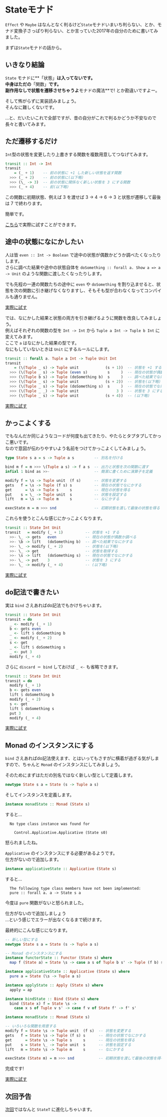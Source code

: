 # Stateモナド

`Effect` や `Maybe` はなんとなく判るけど`State`モナドいまいち判らない、とか、モナド変換子さっぱり判らない、とか言っていた2017年の自分のために書いてみました。  

まずは`State`モナドの話から。

## いきなり結論

`State` モナドに**「状態」**は入ってないです。  
中身はただの**「関数」**です。  
副作用なしで状態を遷移させちゃうよ**モナドの魔法**で! とか勘違いですよー。

そして怖がらずに実装読みましょう。  
そんなに難しくないです。

…と、だいたいこれで全部ですが、昔の自分がこれで判るかどうか不安なので長々と書いてみます。

## ただ遷移するだけ

`Int`型の状態を変更したり上書きする関数を複数用意してつなげてみます。

```haskell
transit :: Int -> Int
transit
    = (_ + 1)    -- 前の状態に +1 した新しい状態を返す関数
  >>> (_ + 2)    -- 前の状態に(以下略)
  >>> (\_ -> 3)  -- 前の状態に関係なく新しい状態を 3 にする関数
  >>> (_ + 4)    -- 前(以下略)
```

この関数に初期状態、例えば 3 を渡せば 3 → 4 → 6 → 3 と状態が遷移して最後は 7 で終わります。

簡単です。

[こちら](https://try.purescript.org/?gist=ffb9f03650cd58cd0e70f2fd69134e36)で実際に試すことができます。

## 途中の状態になにかしたい

人は皆 `even :: Int -> Boolean` で途中の状態が偶数かどうか調べたくなったりします。  
さらに調べた結果や途中の状態自体を `doSomething :: forall a. Show a => a -> Unit` のような関数に渡したくなったりします。

でも先程の一連の関数たちの途中に `even` や `doSomething` を割り込ませると、状態を次の関数に引き継げなくなりますし、そもそも型が合わなくなってコンパイルも通りません。

[実際に試す](https://try.purescript.org/?gist=7388980e85b9da492db4d06d050fb9fc)

では、なにかした結果と状態の両方を引き継げるように関数を改良してみましょう。  
例えばそれぞれの関数の型を `Int -> Int` から `Tuple a Int -> Tuple b Int` に変えてみます。  
ここで `a` はなにかした結果の型です。  
なにもしていないときは `Unit` にするルールにします。

```Haskell
transit :: forall a. Tuple a Int -> Tuple Unit Int
transit
    = (\(Tuple _ s) -> Tuple unit            (s + 1))  -- 状態を +1 する
  >>> (\(Tuple _ s) -> Tuple (even s)         s     )  -- 現在の状態が偶数か調べる
  >>> (\(Tuple b s) -> Tuple (doSomething b)  s     )  -- 調べた結果でなにかする
  >>> (\(Tuple _ s) -> Tuple unit            (s + 2))  -- 状態を(以下略)
  >>> (\(Tuple _ s) -> Tuple (doSomething s)  s     )  -- 現在の状態でなにかする
  >>> (\(Tuple _ _) -> Tuple unit                 3 )  -- 状態を 3 にする
  >>> (\(Tuple _ s) -> Tuple unit            (s + 4))  -- (以下略)
```

[実際に試す](https://try.purescript.org/?gist=9a8c0100f5dfbd388ce897e36b5eb1e2)

## かっこよくする

でもなんだか同じようなコードが何度も出てきたり、やたらとタプタプしてかっこ悪いです。  
なので意図が伝わりやすいよう名前をつけてかっこよくしてみましょう。

```haskell
type State s a = s -> Tuple a s         -- 別名を付ける

bind m f = m >>> \(Tuple a s) -> f a s  -- 出力と状態を次の関数に渡す
infixl 1 bind as >>-                    -- 簡潔に書くために演算子を定義

modify f = \s -> Tuple unit  (f s)      -- 状態を変更する
gets   f = \s -> Tuple (f s) s          -- 現在の状態でなにかする
get      = \s -> Tuple s     s          -- 現在の状態を得る
put    s = \_ -> Tuple unit  s          -- 状態を設定する
lift   m = \s -> Tuple m     s          -- なにかする

execState m = m >>> snd                 -- 初期状態を渡して最後の状態を得る
```

これらを使うとこんな感じにかっこよくなります。

```haskell
transit :: State Int Unit
transit   = modify (_ + 1)          -- 状態を +1 する
  >>- \_ -> gets   even             -- 現在の状態が偶数か調べる
  >>- \b -> lift   (doSomething b)  -- 調べた結果でなにかする
  >>- \_ -> modify (_ + 2)          -- 状態を(以下略)
  >>- \_ -> get                     -- 状態を取得する
  >>- \s -> lift   (doSomething s)  -- 現在の状態でなにかする
  >>- \_ -> put    3                -- 状態を 3 にする
  >>- \_ -> modify (_ + 4)          -- (以下略)
```

[実際に試す](https://try.purescript.org/?gist=761235a95b0354e8ba81dc43f4164cfc)

## do記法で書きたい

実は `bind` さえあればdo記法でもかけちゃいます。

```haskell
transit :: State Int Unit
transit = do
  _ <- modify (_ + 1)
  b <- gets even
  _ <- lift $ doSomething b
  _ <- modify (_ + 2)
  s <- get
  _ <- lift $ doSomething s
  _ <- put 3
  modify (_ + 4)
```

さらに `discard ＝ bind` しておけば `_ <-` も省略できます。

```haskell
transit :: State Int Unit
transit = do
  modify (_ + 1)
  b <- gets even
  lift $ doSomething b
  modify (_ + 2)
  s <- get
  lift $ doSomething s
  put 3
  modify (_ + 4)
```

[実際に試す](https://try.purescript.org/?gist=47df53fcd108470a573f6f6ee740c696)

## Monad のインスタンスにする

`bind` さえあればdo記法使えます、とはいってもさすがに横着が過ぎる気がしますので、ちゃんと `Monad` のインスタンスにしてみましょう。

そのためにまずはただの別名ではなく新しい型として定義します。

```haskell
newtype State s a = State (s -> Tuple a s)
```

そしてインスタンスを定義します。

```haskell
instance monadState :: Monad (State s)
```

すると…

```
  No type class instance was found for

    Control.Applicative.Applicative (State s0)
```

怒られましたね。

`Applicative` のインスタンスにする必要があるようです。  
仕方がないので追加します。

```haskell
instance applicativeState :: Applicative (State s)
```

すると…

```
  The following type class members have not been implemented:
  pure :: forall a. a -> State s a
```

今度は `pure` 関数がないと怒られました。

仕方がないので追加しましょう  
…という感じでエラーが出なくなるまで続けます。

最終的にこんな感じになります。

```haskell
-- 新しい型にする
newtype State s a = State (s -> Tuple a s)

-- Monad のインスタンスにする
instance functorState :: Functor (State s) where
  map f (State a) = State \s -> case a s of Tuple b s' -> Tuple (f b) s'

instance applicativeState :: Applicative (State s) where
  pure a = State (\s -> Tuple a s)

instance applyState :: Apply (State s) where
  apply = ap

instance bindState :: Bind (State s) where
  bind (State x) f = State \s ->
    case x s of Tuple v s' -> case f v of State f' -> f' s'

instance monadState :: Monad (State s)

-- いろいろな関数を用意する
modify f = State \s -> Tuple unit  (f s)  -- 状態を変更する
gets   f = State \s -> Tuple (f s) s      -- 現在の状態でなにかする
get      = State \s -> Tuple s     s      -- 現在の状態を得る
put    s = State \_ -> Tuple unit  s      -- 状態を設定する
lift   m = State \s -> Tuple m     s      -- なにかする

execState (State m) = m >>> snd           -- 初期状態を渡して最後の状態を得る
```

完成です!

[実際に試す](https://try.purescript.org/?gist=30f166595eab37a41de5eaad9fb30975)

## 次回予告

[次回](statet-monad.md)ではなんと `StateT` に進化しちゃいます。
